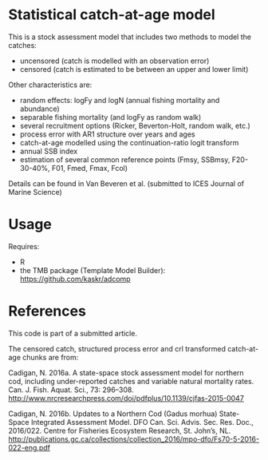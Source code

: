 # Statistical catch-at-age model

This is a stock assessment model that includes two methods to model the catches:
  - uncensored (catch is modelled with an observation error)
  - censored (catch is estimated to be between an upper and lower limit)
 
Other characteristics are:
- random effects: logFy and logN (annual fishing mortality and abundance)
- separable fishing mortality (and logFy as random walk)
- several recruitment options (Ricker, Beverton-Holt, random walk, etc.)
- process error with AR1 structure over years and ages
- catch-at-age modelled using the continuation-ratio logit transform
- annual SSB index
- estimation of several common reference points (Fmsy, SSBmsy, F20-30-40%, F01, Fmed, Fmax, Fcol)
 
Details can be found in Van Beveren et al. (submitted to ICES Journal of Marine Science)
 
# Usage

Requires:
- R
- the TMB package (Template Model Builder): https://github.com/kaskr/adcomp

# References

This code is part of a submitted article.

The censored catch, structured process error and crl transformed catch-at-age chunks are from:

Cadigan, N. 2016a. A state-space stock assessment model for northern cod, including under-reported catches and variable natural mortality rates. Can. J. Fish. Aquat. Sci., 73: 296–308.
http://www.nrcresearchpress.com/doi/pdfplus/10.1139/cjfas-2015-0047

Cadigan, N. 2016b. Updates to a Northern Cod (Gadus morhua) State-Space Integrated Assessment Model. DFO Can. Sci. Advis. Sec. Res. Doc., 2016/022. Centre for Fisheries Ecosystem Research, St. John’s, NL.
http://publications.gc.ca/collections/collection_2016/mpo-dfo/Fs70-5-2016-022-eng.pdf






